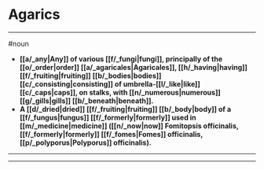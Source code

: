 # Agarics
---
#noun
- **[[a/_any|Any]] of various [[f/_fungi|fungi]], principally of the [[o/_order|order]] [[a/_agaricales|Agaricales]], [[h/_having|having]] [[f/_fruiting|fruiting]] [[b/_bodies|bodies]] [[c/_consisting|consisting]] of umbrella-[[l/_like|like]] [[c/_caps|caps]], on stalks, with [[n/_numerous|numerous]] [[g/_gills|gills]] [[b/_beneath|beneath]].**
- **A [[d/_dried|dried]] [[f/_fruiting|fruiting]] [[b/_body|body]] of a [[f/_fungus|fungus]] [[f/_formerly|formerly]] used in [[m/_medicine|medicine]] ([[n/_now|now]] Fomitopsis officinalis, [[f/_formerly|formerly]] [[f/_fomes|Fomes]] officinalis, [[p/_polyporus|Polyporus]] officinalis).**
---
---
